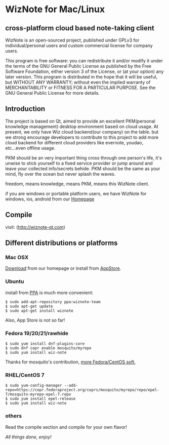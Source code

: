 # WizNote for Mac/Linux


## cross-platform cloud based note-taking client
WizNote is an open-sourced project, published under GPLv3 for individual/personal users and custom commercial license for company users.

This program is free software: you can redistribute it and/or modify it under the terms of the GNU General Public License as published by the Free Software Foundation, either version 3 of the License, or (at your option) any later version. This program is distributed in the hope that it will be useful, but WITHOUT ANY WARRANTY; without even the implied warranty of MERCHANTABILITY or FITNESS FOR A PARTICULAR PURPOSE.  See the GNU General Public License for more details.


## Introduction

The project is based on Qt, aimed to provide an excellent PKM(personal knowledge management) desktop environment based on cloud usage. At present, we only have Wiz cloud backend(our company) on the table. but we strong encourage developers to contribute to this project to add more cloud backend for different cloud providers like evernote, youdao, etc...even offline usage.

PKM should be an very important thing cross through one person's life, it's unwise to stick yourself to a fixed service provider or jump around and leave your collected info/secrets behide. PKM should be the same as your mind, fly over the ocean but never splash the waves.

freedom, means knowledge, means PKM, means this WizNote client.

if you are windows or portable platform users, we have WizNote for windows, ios, android from our [Homepage](http://www.wiznote.com)


## Compile

visit: (http://wiznote-qt.com)

Different distributions or platforms
---

### Mac OSX

[Download](http://www.wiz.cn/wiznote-maclinux.html) from our homepage or install from [AppStore](https://itunes.apple.com/cn/app/wiznote/id863771545?l=zh&ls=1&mt=12).

### Ubuntu

install from [PPA](https://launchpad.net/~wiznote-team/+archive/ppa) is much more convenient:

    $ sudo add-apt-repository ppa:wiznote-team
    $ sudo apt-get update
    $ sudo apt-get install wiznote

Also, App Store is not so far!


### Fedora 19/20/21/rawhide

    $ sudo yum install dnf-plugins-core
    $ sudo dnf copr enable mosquito/myrepo
    $ sudo yum install wiz-note

Thanks for mosquito's contribution, [more Fedora/CentOS soft.](https://copr.fedoraproject.org/coprs/mosquito/myrepo/)


### RHEL/CentOS 7

    $ sudo yum-config-manager --add-repo=https://copr.fedoraproject.org/coprs/mosquito/myrepo/repo/epel-7/mosquito-myrepo-epel-7.repo 
    $ sudo yum install epel-release 
    $ sudo yum install wiz-note


### others

Read the compile section and compile for your own flavor!


*All things done, enjoy!*
